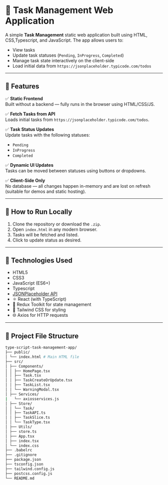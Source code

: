 # 📝 Task Management Web Application

A simple **Task Management** static web application built using HTML, CSS,Typescript, and JavaScript. The app allows users to:

- View tasks
- Update task statuses (`Pending`, `InProgress`, `Completed`)
- Manage task state interactively on the client-side
- Load initial data from `https://jsonplaceholder.typicode.com/todos`

---

## 🚀 Features

✅ **Static Frontend**  
Built without a backend — fully runs in the browser using HTML/CSS/JS.

✅ **Fetch Tasks from API**  
Loads initial tasks from `https://jsonplaceholder.typicode.com/todos`.

✅ **Task Status Updates**  
Update tasks with the following statuses:
- `Pending`
- `InProgress`
- `Completed`

✅ **Dynamic UI Updates**  
Tasks can be moved between statuses using buttons or dropdowns.

✅ **Client-Side Only**  
No database — all changes happen in-memory and are lost on refresh (suitable for demos and static hosting).


---

## 🧪 How to Run Locally

1. Clone the repository or download the `.zip`.
2. Open `index.html` in any modern browser.
3. Tasks will be fetched and listed.
4. Click to update status as desired.

---

## 🧱 Technologies Used

- HTML5
- CSS3
- JavaScript (ES6+)
- Typescript
- [JSONPlaceholder API](https://jsonplaceholder.typicode.com/)
- ⚛️ React (with TypeScript)
- 🧰 Redux Toolkit for state management
- 💨 Tailwind CSS for styling
- 🌐 Axios for HTTP requests
---
## 🧱 Project File Structure
```bash
type-script-task-management-app/
├── public/
│ └── index.html # Main HTML file
├── src/
│ ├── Components/
│ │ ├── HomePage.tsx
│ │ ├── Task.tsx
│ │ ├── TaskCreateOrUpdate.tsx
│ │ ├── TaskList.tsx
│ │ └── WarningModal.tsx
│ ├── Services/
|   └── axiosservices.js
│ ├── Store/
│ │ └── Task/
│ │ ├── TaskAPI.ts
│ │ ├── TaskSlice.ts
│ │ └── TaskType.tsx
│ ├── Utils/
│ ├── store.ts
│ ├── App.tsx
│ ├── index.tsx
│ └── index.css
├── .babelrc
├── .gitignore
├── package.json
├── tsconfig.json
├── tailwind.config.js
├── postcss.config.js
└── README.md


